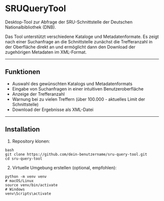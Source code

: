 # SRUQueryTool

Desktop-Tool zur Abfrage der SRU-Schnittstelle der Deutschen Nationalbibliothek (DNB). 

Das Tool unterstützt verschiedene Kataloge und Metadatenformate. Es zeigt nach einer Suchanfrage an die Schnittstelle zunächst die Trefferanzahl in der Oberfläche direkt an und ermöglicht dann den Download der zugehörigen Metadaten im XML-Format.

---

## Funktionen

- Auswahl des gewünschten Katalogs und Metadatenformats
- Eingabe von Suchanfragen in einer intuitiven Benutzeroberfläche
- Anzeige der Trefferanzahl
- Warnung bei zu vielen Treffern (über 100.000 - aktuelles Limit der Schnittstelle)
- Download der Ergebnisse als XML-Datei

---

## Installation

1. Repository klonen:

```
bash
git clone https://github.com/dein-benutzername/sru-query-tool.git
cd sru-query-tool
```

2. Virtuelle Umgebung erstellen (optional, empfohlen):
```
python -m venv venv
# macOS/Linux
source venv/bin/activate
# Windows
venv\Scripts\activate
```

